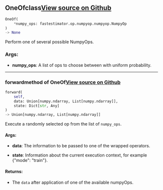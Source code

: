 ## OneOf<span class="tag">class</span><a class="sourcelink" href=https://github.com/fastestimator/fastestimator/blob/r1.1/fastestimator/op/numpyop/meta/one_of.py/#L25-L57>View source on Github</a>
```python
OneOf(
	*numpy_ops: fastestimator.op.numpyop.numpyop.NumpyOp
)
-> None
```
Perform one of several possible NumpyOps.


<h3>Args:</h3>


* **numpy_ops**: A list of ops to choose between with uniform probability.

---

### forward<span class="tag">method of OneOf</span><a class="sourcelink" href=https://github.com/fastestimator/fastestimator/blob/r1.1/fastestimator/op/numpyop/meta/one_of.py/#L46-L57>View source on Github</a>
```python
forward(
	self,
	data: Union[numpy.ndarray, List[numpy.ndarray]],
	state: Dict[str, Any]
)
-> Union[numpy.ndarray, List[numpy.ndarray]]
```
Execute a randomly selected op from the list of `numpy_ops`.


<h4>Args:</h4>


* **data**: The information to be passed to one of the wrapped operators.

* **state**: Information about the current execution context, for example {"mode": "train"}. 

<h4>Returns:</h4>

<ul class="return-block"><li>    The <code>data</code> after application of one of the available numpyOps.</li></ul>


